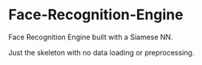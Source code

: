 # Face-Recognition-Engine
Face Recognition Engine built with a Siamese NN.


Just the skeleton with no data loading or preprocessing.

